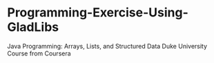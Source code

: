 # Programming-Exercise-Using-GladLibs
Java Programming: Arrays, Lists, and Structured Data Duke University Course from Coursera
